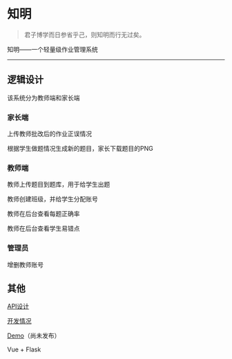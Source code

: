 # 知明

> 君子博学而日参省乎己，则知明而行无过矣。   

知明——一个轻量级作业管理系统

----

## 逻辑设计

该系统分为教师端和家长端

### 家长端

上传教师批改后的作业正误情况

根据学生做题情况生成新的题目，家长下载题目的PNG

### 教师端

教师上传题目到题库，用于给学生出题

教师创建班级，并给学生分配账号

教师在后台查看每题正确率

教师在后台查看学生易错点

### 管理员

增删教师账号

## 其他

[API设计](./doc/API.md)

[开发情况](./doc/TODO.md)

[Demo](https://zhiming.somewang.top/)（尚未发布）

Vue + Flask
